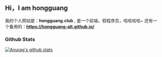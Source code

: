 ## Hi，I am hongguang

我的个人网站是：**hongguang.club** , 是一个前端，假程序员，哈哈哈哈~
还有一个备用的：**https://hongguang-alt.github.io/**

### Github Stats

[![Anurag's github stats](https://github-readme-stats.vercel.app/api?username=hongguang-alt)](https://github.com/anuraghazra/github-readme-stats)
